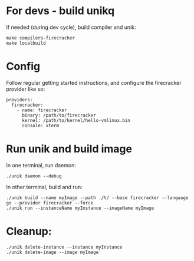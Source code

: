 

# For devs - build unikq
If needed (during dev cycle), build compiler and unik:
```
make compilers-firecracker
make localbuild
```

# Config

Follow regular getting started instructions, and configure the firecracker provider like so:

```
providers:
  firecracker:
    - name: firecracker
      binary: /path/to/firecracker
      kernel: /path/to/kernel/hello-vmlinux.bin
      console: xterm
```

# Run unik and build image

In one terminal, run daemon:
```
./unik daemon --debug
```

In other terminal, build and run:
```
./unik build --name myImage --path ./t/ --base firecracker --language go --provider firecracker --force
./unik run --instanceName myInstance --imageName myImage
```


# Cleanup:
```
./unik delete-instance --instance myInstance
./unik delete-image --image myImage
```